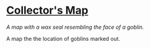 # [Collector's Map](https://hollowknight.wiki/w/Collector%27s_Map)

*A map with a wax seal resembling the face of a goblin.*

A map the the location of goblins marked out.
